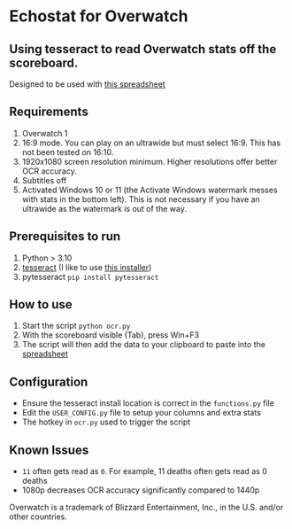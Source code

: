 # Echostat for Overwatch

## Using tesseract to read Overwatch stats off the scoreboard.

Designed to be used with [this spreadsheet](https://owspreadsheet.jerrywoohu.com)

## Requirements
1. Overwatch 1
2. 16:9 mode. You can play on an ultrawide but must select 16:9. This has not been tested on 16:10.
3. 1920x1080 screen resolution minimum. Higher resolutions offer better OCR accuracy.
4. Subtitles off
5. Activated Windows 10 or 11 (the Activate Windows watermark messes with stats in the bottom left). This is not necessary if you have an ultrawide as the watermark is out of the way.

## Prerequisites to run
1. Python > 3.10
2. [tesseract](https://github.com/tesseract-ocr/tesseract) (I like to use [this installer](https://github.com/UB-Mannheim/tesseract/wiki))
3. pytesseract `pip install pytesseract`

## How to use
1. Start the script `python ocr.py`
2. With the scoreboard visible (Tab), press Win+F3
3. The script will then add the data to your clipboard to paste into the [spreadsheet](https://owspreadsheet.jerrywoohu.com)

## Configuration
* Ensure the tesseract install location is correct in the `functions.py` file
* Edit the `USER_CONFIG.py` file to setup your columns and extra stats
* The hotkey in `ocr.py` used to trigger the script

## Known Issues
* `11` often gets read as `0`. For example, 11 deaths often gets read as 0 deaths
* 1080p decreases OCR accuracy significantly compared to 1440p

Overwatch is a trademark of Blizzard Entertainment, Inc., in the U.S. and/or other countries.